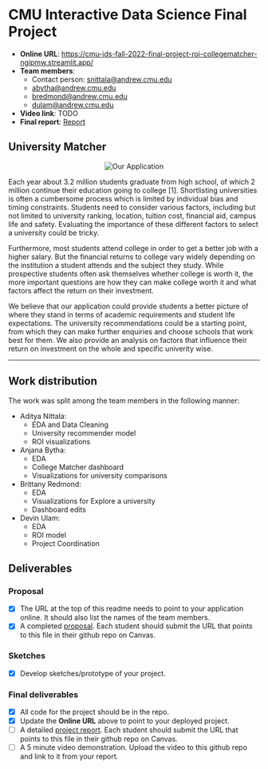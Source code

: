 # CMU Interactive Data Science Final Project

* **Online URL**: https://cmu-ids-fall-2022-final-project-roi-collegematcher-ngipmw.streamlit.app/
* **Team members**:
  * Contact person: snittala@andrew.cmu.edu
  * abytha@andrew.cmu.edu
  * bredmond@andrew.cmu.edu
  * dulam@andrew.cmu.edu
* **Video link**: TODO
* **Final report**: [Report](Report.md)

## University Matcher

<p align="center">
  <img src="https://github.com/CMU-IDS-Fall-2022/final-project-roi/blob/main/pics/application.png?raw=true" alt="Our Application"/>
</p>

Each year about 3.2 million students graduate from high school, of which 2 million continue their education going to college [1]. Shortlisting universities is often a cumbersome process which is limited by individual bias and timing constraints. Students need to consider various factors, including but not limited to university ranking, location, tuition cost, financial aid, campus life and safety. Evaluating the importance of these different factors to select a university could be tricky.

Furthermore, most students attend college in order to get a better job with a higher salary. But the financial returns to college vary widely depending on the institution a student attends and the subject they study. While prospective students often ask themselves whether college is worth it, the more important questions are how they can make college worth it and what factors affect the return on their investment. 

We believe that our application could provide students a better picture of where they stand in terms of academic requirements and student life expectations. The university recommendations could be a starting point, from which they can make further enquiries and choose schools that work best for them. We also provide an analysis on factors that influence their return on investment on the whole and specific univerity wise.

----

## Work distribution

The work was split among the team members in the following manner:
* Aditya Nittala:
  * EDA and Data Cleaning
  * University recommender model
  * ROI visualizations 
* Anjana Bytha: 
  * EDA
  * College Matcher dashboard
  * Visualizations for university comparisons 
* Brittany Redmond:
  * EDA
  * Visualizations for Explore a university
  * Dashboard edits
* Devin Ulam:
  * EDA 
  * ROI model 
  * Project Coordination

## Deliverables

### Proposal

- [X] The URL at the top of this readme needs to point to your application online. It should also list the names of the team members.
- [X] A completed [proposal](Proposal.md). Each student should submit the URL that points to this file in their github repo on Canvas.

### Sketches

- [X] Develop sketches/prototype of your project.

### Final deliverables

- [X] All code for the project should be in the repo.
- [X] Update the **Online URL** above to point to your deployed project.
- [ ] A detailed [project report](Report.md).  Each student should submit the URL that points to this file in their github repo on Canvas.
- [ ] A 5 minute video demonstration.  Upload the video to this github repo and link to it from your report.
